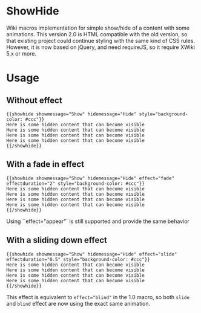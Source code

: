 ShowHide
========

Wiki macros implementation for simple show/hide of a content with some animations.
This version 2.0 is HTML compatible with the old version, so that existing project could continue styling 
with the same kind of CSS rules. However, it is now based on jQuery, and need requireJS, so it require
XWiki 5.x or more.

Usage
=====

Without effect
--------------

    {{showhide showmessage="Show" hidemessage="Hide" style="background-color: #ccc"}}
    Here is some hidden content that can become visible
    Here is some hidden content that can become visible
    Here is some hidden content that can become visible
    Here is some hidden content that can become visible
    {{/showhide}}

With a fade in effect
---------------------

    {{showhide showmessage="Show" hidemessage="Hide" effect="fade"  effectduration="2" style="background-color: #ccc"}}
    Here is some hidden content that can become visible
    Here is some hidden content that can become visible
    Here is some hidden content that can become visible
    Here is some hidden content that can become visible
    {{/showhide}}

Using ``effect="appear"` is still supported and provide the same behavior

With a sliding down effect
--------------------------

    {{showhide showmessage="Show" hidemessage="Hide" effect="slide"  effectduration="0.5" style="background-color: #ccc"}}
    Here is some hidden content that can become visible
    Here is some hidden content that can become visible
    Here is some hidden content that can become visible
    Here is some hidden content that can become visible
    {{/showhide}}

This effect is equivalent to ``effect="blind"`` in the 1.0 macro, so both ``slide`` and ``blind`` effect are now using
the exact same animation.
